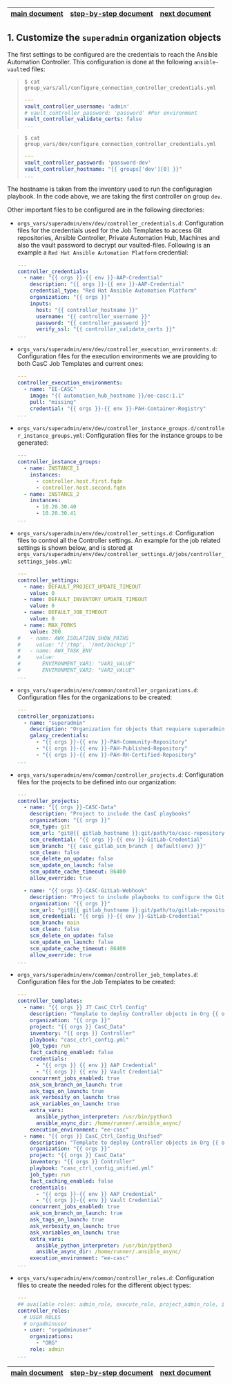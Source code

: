 | [main document][main_doc] | [step-by-step document][step-by-step] | [next document][step_2] |
|:--:|:--:|:--:|

## 1. Customize the `superadmin` organization objects

The first settings to be configured are the credentials to reach the Ansible Automation Controller. This configuration is done at the following `ansible-vault`ed files:


> ```console
> $ cat group_vars/all/configure_connection_controller_credentials.yml
> ```
> ```yaml
> ---
> vault_controller_username: 'admin'
> # vault_controller_password: 'password' #Per environment
> vault_controller_validate_certs: false
> ...

> ```console
> $ cat group_vars/dev/configure_connection_controller_credentials.yml
> ```
> ```yaml
> ---
> vault_controller_password: 'password-dev'
> vault_controller_hostname: "{{ groups['dev'][0] }}"
> ...
> ```

The hostname is taken from the inventory used to run the configuragion playbook. In the code above, we are taking the first controller on group `dev`.

Other important files to be configured are in the following directories:

* `orgs_vars/superadmin/env/dev/controller_credentials.d`: Configuration files for the credentials used for the Job Templates to access Git repositories, Ansible Controller, Private Automation Hub, Machines and also the vault password to decrypt our vaulted-files. Following is an example a `Red Hat Ansible Automation Platform` credential:
  ```yaml
  ---
  controller_credentials:
    - name: "{{ orgs }}-{{ env }}-AAP-Credential"
      description: "{{ orgs }}-{{ env }}-AAP-Credential"
      credential_type: "Red Hat Ansible Automation Platform"
      organization: "{{ orgs }}"
      inputs:
        host: "{{ controller_hostname }}"
        username: "{{ controller_username }}"
        password: "{{ controller_password }}"
        verify_ssl: "{{ controller_validate_certs }}"
  ...
  ```
* `orgs_vars/superadmin/env/dev/controller_execution_environments.d`: Configuration files for the execution environments we are providing to both CasC Job Templates and current ones:
  ```yaml
  ---
  controller_execution_environments:
    - name: "EE-CASC"
      image: "{{ automation_hub_hostname }}/ee-casc:1.1"
      pull: "missing"
      credential: "{{ orgs }}-{{ env }}-PAH-Container-Registry"
  ...
  ```
* `orgs_vars/superadmin/env/dev/controller_instance_groups.d/controller_instance_groups.yml`: Configuration files for the instance groups to be generated:
  ```yaml
  ---
  controller_instance_groups:
    - name: INSTANCE_1
      instances:
        - controller.host.first.fqdn
        - controller.host.second.fqdn
    - name: INSTANCE_2
      instances:
        - 10.20.30.40
        - 10.20.30.41
  ...
  ```
* `orgs_vars/superadmin/env/dev/controller_settings.d`: Configuration files to control all the Controller settings. An example for the job related settings is shown below, and is stored at `orgs_vars/superadmin/env/dev/controller_settings.d/jobs/controller_settings_jobs.yml`:
  ```yaml
  ---
  controller_settings:
    - name: DEFAULT_PROJECT_UPDATE_TIMEOUT
      value: 0
    - name: DEFAULT_INVENTORY_UPDATE_TIMEOUT
      value: 0
    - name: DEFAULT_JOB_TIMEOUT
      value: 0
    - name: MAX_FORKS
      value: 200
  #   - name: AWX_ISOLATION_SHOW_PATHS
  #     value: "['/tmp', '/mnt/backup']"
  #   - name: AWX_TASK_ENV
  #     value:
  #       ENVIRONMENT_VAR1: "VAR1_VALUE"
  #       ENVIRONMENT_VAR2: "VAR2_VALUE"
  ...
  ```
* `orgs_vars/superadmin/env/common/controller_organizations.d`: Configuration files for the organizations to be created:
  ```yaml
  ---
  controller_organizations:
    - name: "superadmin"
      description: "Organization for objects that requiere superadmin powers"
      galaxy_credentials:
        - "{{ orgs }}-{{ env }}-PAH-Community-Repository"
        - "{{ orgs }}-{{ env }}-PAH-Published-Repository"
        - "{{ orgs }}-{{ env }}-PAH-RH-Certified-Repository"
  ...
  ```
* `orgs_vars/superadmin/env/common/controller_projects.d`: Configuration files for the projects to be defined into our organization:
  ```yaml
  ---
  controller_projects:
    - name: "{{ orgs }}-CASC-Data"
      description: "Project to include the CasC playbooks"
      organization: "{{ orgs }}"
      scm_type: git
      scm_url: "git@{{ gitlab_hostname }}:git/path/to/casc-repository.git"
      scm_credential: "{{ orgs }}-{{ env }}-GitLab-Credential"
      scm_branch: "{{ casc_gitlab_scm_branch | default(env) }}"
      scm_clean: false
      scm_delete_on_update: false
      scm_update_on_launch: false
      scm_update_cache_timeout: 86400
      allow_override: true

    - name: "{{ orgs }}-CASC-GitLab-Webhook"
      description: "Project to include playbooks to configure the GitLab Webhooks for the CasC to be able to run"
      organization: "{{ orgs }}"
      scm_url: "git@{{ gitlab_hostname }}:git/path/to/gitlab-repository.git"
      scm_credential: "{{ orgs }}-{{ env }}-GitLab-Credential"
      scm_branch: main
      scm_clean: false
      scm_delete_on_update: false
      scm_update_on_launch: false
      scm_update_cache_timeout: 86400
      allow_override: true
  ...
  ```
* `orgs_vars/superadmin/env/common/controller_job_templates.d`: Configuration files for the Job Templates to be created:
  ```yaml
  ---
  controller_templates:
    - name: "{{ orgs }} JT_CasC_Ctrl_Config"
      description: "Template to deploy Controller objects in Org {{ orgs }}"
      organization: "{{ orgs }}"
      project: "{{ orgs }} CasC_Data"
      inventory: "{{ orgs }} Controller"
      playbook: "casc_ctrl_config.yml"
      job_type: run
      fact_caching_enabled: false
      credentials:
        - "{{ orgs }} {{ env }} AAP Credential"
        - "{{ orgs }} {{ env }} Vault Credential"
      concurrent_jobs_enabled: true
      ask_scm_branch_on_launch: true
      ask_tags_on_launch: true
      ask_verbosity_on_launch: true
      ask_variables_on_launch: true
      extra_vars:
        ansible_python_interpreter: /usr/bin/python3
        ansible_async_dir: /home/runner/.ansible_async/
      execution_environment: "ee-casc"
    - name: "{{ orgs }} CasC_Ctrl_Config_Unified"
      description: "Template to deploy Controller objects in Org {{ orgs }}"
      organization: "{{ orgs }}"
      project: "{{ orgs }} CasC_Data"
      inventory: "{{ orgs }} Controller"
      playbook: "casc_ctrl_config_unified.yml"
      job_type: run
      fact_caching_enabled: false
      credentials:
        - "{{ orgs }}-{{ env }} AAP Credential"
        - "{{ orgs }}-{{ env }} Vault Credential"
      concurrent_jobs_enabled: true
      ask_scm_branch_on_launch: true
      ask_tags_on_launch: true
      ask_verbosity_on_launch: true
      ask_variables_on_launch: true
      extra_vars:
        ansible_python_interpreter: /usr/bin/python3
        ansible_async_dir: /home/runner/.ansible_async/
      execution_environment: "ee-casc"
  ...
  ```
* `orgs_vars/superadmin/env/common/controller_roles.d`: Configuration files to create the needed roles for the different object types:
  ```yaml
  ---
  ## available roles: admin_role, execute_role, project_admin_role, inventory_admin_role, credential_admin_role, workflow_admin_role, notification_admin_role, job_template_admin_role, execution_environment_admin_role, auditor_role, member_role, read_role, approval_role
  controller_roles:
    # USER ROLES
    # orgadminuser
    - user: "orgadminuser"
      organizations:
        - "ORG"
      role: admin
  ...
  ```

| [main document][main_doc] | [step-by-step document][step-by-step] | [next document][step_2] |
|:--:|:--:|:--:|

[main_doc]: README.md
[step-by-step]: README_step_by_step.md
[step_2]: README_step_2.md
